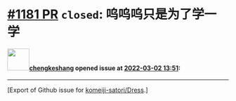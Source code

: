 # [\#1181 PR](https://github.com/komeiji-satori/Dress/pull/1181) `closed`: 呜呜呜只是为了学一学

#### <img src="https://avatars.githubusercontent.com/u/99793199?u=a820ac6bd5cd333af28b429f608e951f149cbb62&v=4" width="50">[chengkeshang](https://github.com/chengkeshang) opened issue at [2022-03-02 13:51](https://github.com/komeiji-satori/Dress/pull/1181):






-------------------------------------------------------------------------------



[Export of Github issue for [komeiji-satori/Dress](https://github.com/komeiji-satori/Dress).]
